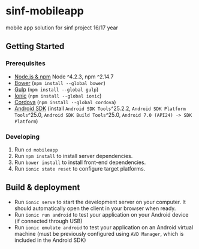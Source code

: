 # sinf-mobileapp

mobile app solution for sinf project 16/17 year

## Getting Started

### Prerequisites

- [Node.js & npm](http://nodejs.org) Node ^4.2.3, npm ^2.14.7
- [Bower](bower.io) (`npm install --global bower`)
- [Gulp](http://gulpjs.com) (`npm install --global gulp`)
- [Ionic](http://ionicframework.com) (`npm install --global ionic`)
- [Cordova](http://cordova.apache.org) (`npm install --global cordova`)
- [Android SDK](http://dl.google.com/android/installer_r24.4.1-windows.exe) (install `Android SDK Tools`^25.2.2, `Android SDK Platform Tools`^25.0, `Android SDK Build Tools`^25.0, `Android 7.0 (API24) -> SDK Platform`)

### Developing

1. Run `cd mobileapp`
2. Run `npm install` to install server dependencies.
3. Run `bower install` to install front-end dependencies.
4. Run `ionic state reset` to configure target platforms.

## Build & deployment
- Run `ionic serve` to start the development server on your computer. It should automatically open the client in your browser when ready.
- Run `ionic run android` to test your application on your Android device (if connected through USB)
- Run `ionic emulate android` to test your application on an Android virtual machine (must be previously configured using `AVD Manager`, which is included in the Android SDK)
